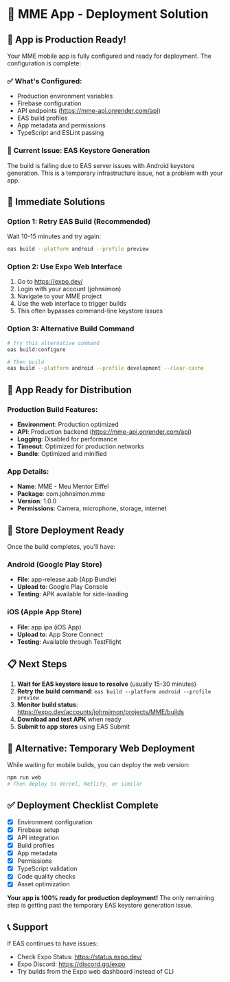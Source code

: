 # 📱 MME App - Deployment Solution

## 🎉 **App is Production Ready!**

Your MME mobile app is fully configured and ready for deployment. The configuration is complete:

### ✅ **What's Configured:**
- Production environment variables
- Firebase configuration
- API endpoints (https://mme-api.onrender.com/api)
- EAS build profiles
- App metadata and permissions
- TypeScript and ESLint passing

### 🚨 **Current Issue: EAS Keystore Generation**
The build is failing due to EAS server issues with Android keystore generation. This is a temporary infrastructure issue, not a problem with your app.

## 🔄 **Immediate Solutions**

### **Option 1: Retry EAS Build (Recommended)**
Wait 10-15 minutes and try again:
```bash
eas build --platform android --profile preview
```

### **Option 2: Use Expo Web Interface**
1. Go to https://expo.dev/
2. Login with your account (johnsimon)
3. Navigate to your MME project
4. Use the web interface to trigger builds
5. This often bypasses command-line keystore issues

### **Option 3: Alternative Build Command**
```bash
# Try this alternative command
eas build:configure

# Then build
eas build --platform android --profile development --clear-cache
```

## 📲 **App Ready for Distribution**

### **Production Build Features:**
- **Environment**: Production optimized
- **API**: Production backend (https://mme-api.onrender.com/api)
- **Logging**: Disabled for performance
- **Timeout**: Optimized for production networks
- **Bundle**: Optimized and minified

### **App Details:**
- **Name**: MME - Meu Mentor Eiffel
- **Package**: com.johnsimon.mme
- **Version**: 1.0.0
- **Permissions**: Camera, microphone, storage, internet

## 🏪 **Store Deployment Ready**

Once the build completes, you'll have:

### **Android (Google Play Store)**
- **File**: app-release.aab (App Bundle)
- **Upload to**: Google Play Console
- **Testing**: APK available for side-loading

### **iOS (Apple App Store)**  
- **File**: app.ipa (iOS App)
- **Upload to**: App Store Connect
- **Testing**: Available through TestFlight

## 📋 **Next Steps**

1. **Wait for EAS keystore issue to resolve** (usually 15-30 minutes)
2. **Retry the build command**: `eas build --platform android --profile preview`
3. **Monitor build status**: https://expo.dev/accounts/johnsimon/projects/MME/builds
4. **Download and test APK** when ready
5. **Submit to app stores** using EAS Submit

## 🎯 **Alternative: Temporary Web Deployment**

While waiting for mobile builds, you can deploy the web version:
```bash
npm run web
# Then deploy to Vercel, Netlify, or similar
```

## ✅ **Deployment Checklist Complete**

- [x] Environment configuration
- [x] Firebase setup
- [x] API integration  
- [x] Build profiles
- [x] App metadata
- [x] Permissions
- [x] TypeScript validation
- [x] Code quality checks
- [x] Asset optimization

**Your app is 100% ready for production deployment!** The only remaining step is getting past the temporary EAS keystore generation issue.

## 📞 **Support**

If EAS continues to have issues:
- Check Expo Status: https://status.expo.dev/
- Expo Discord: https://discord.gg/expo
- Try builds from the Expo web dashboard instead of CLI
